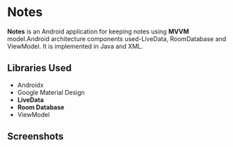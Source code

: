 # Notes
**Notes** is an Android application for keeping notes using **MVVM** model.Android architecture components used-LiveData, RoomDatabase and ViewModel. It is implemented in Java and XML.



## Libraries Used
- Androidx
- Google Material Design
- **LiveData**
- **Room Database**
- ViewModel

## Screenshots
